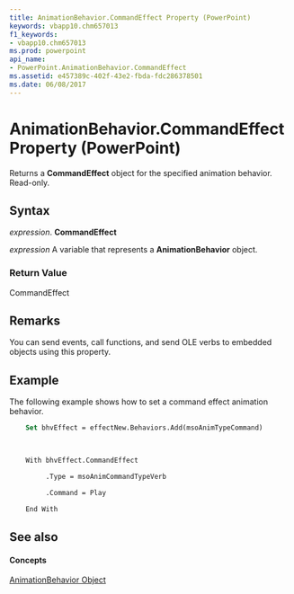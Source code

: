 ```yaml
---
title: AnimationBehavior.CommandEffect Property (PowerPoint)
keywords: vbapp10.chm657013
f1_keywords:
- vbapp10.chm657013
ms.prod: powerpoint
api_name:
- PowerPoint.AnimationBehavior.CommandEffect
ms.assetid: e457389c-402f-43e2-fbda-fdc286378501
ms.date: 06/08/2017
---
```



# AnimationBehavior.CommandEffect Property (PowerPoint)

Returns a  **CommandEffect** object for the specified animation behavior. Read-only.


## Syntax

 _expression_. **CommandEffect**

 _expression_ A variable that represents a **AnimationBehavior** object.


### Return Value

CommandEffect


## Remarks

You can send events, call functions, and send OLE verbs to embedded objects using this property.


## Example

The following example shows how to set a command effect animation behavior.


```vb
    Set bhvEffect = effectNew.Behaviors.Add(msoAnimTypeCommand)

 

    With bhvEffect.CommandEffect

         .Type = msoAnimCommandTypeVerb

         .Command = Play

    End With
```


## See also


#### Concepts


[AnimationBehavior Object](PowerPoint.AnimationBehavior.md)

